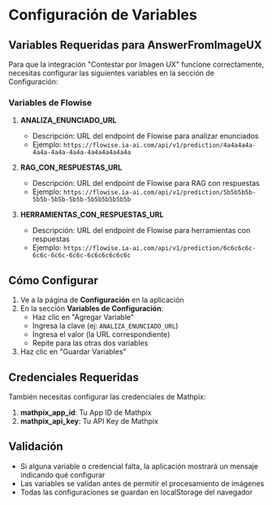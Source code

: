 # Configuración de Variables

## Variables Requeridas para AnswerFromImageUX

Para que la integración "Contestar por Imagen UX" funcione correctamente, necesitas configurar las siguientes variables en la sección de Configuración:

### Variables de Flowise

1. **ANALIZA_ENUNCIADO_URL**
   - Descripción: URL del endpoint de Flowise para analizar enunciados
   - Ejemplo: `https://flowise.ia-ai.com/api/v1/prediction/4a4a4a4a-4a4a-4a4a-4a4a-4a4a4a4a4a4a`

2. **RAG_CON_RESPUESTAS_URL**
   - Descripción: URL del endpoint de Flowise para RAG con respuestas
   - Ejemplo: `https://flowise.ia-ai.com/api/v1/prediction/5b5b5b5b-5b5b-5b5b-5b5b-5b5b5b5b5b5b`

3. **HERRAMIENTAS_CON_RESPUESTAS_URL**
   - Descripción: URL del endpoint de Flowise para herramientas con respuestas
   - Ejemplo: `https://flowise.ia-ai.com/api/v1/prediction/6c6c6c6c-6c6c-6c6c-6c6c-6c6c6c6c6c6c`

## Cómo Configurar

1. Ve a la página de **Configuración** en la aplicación
2. En la sección **Variables de Configuración**:
   - Haz clic en "Agregar Variable"
   - Ingresa la clave (ej: `ANALIZA_ENUNCIADO_URL`)
   - Ingresa el valor (la URL correspondiente)
   - Repite para las otras dos variables
3. Haz clic en "Guardar Variables"

## Credenciales Requeridas

También necesitas configurar las credenciales de Mathpix:

1. **mathpix_app_id**: Tu App ID de Mathpix
2. **mathpix_api_key**: Tu API Key de Mathpix

## Validación

- Si alguna variable o credencial falta, la aplicación mostrará un mensaje indicando qué configurar
- Las variables se validan antes de permitir el procesamiento de imágenes
- Todas las configuraciones se guardan en localStorage del navegador
